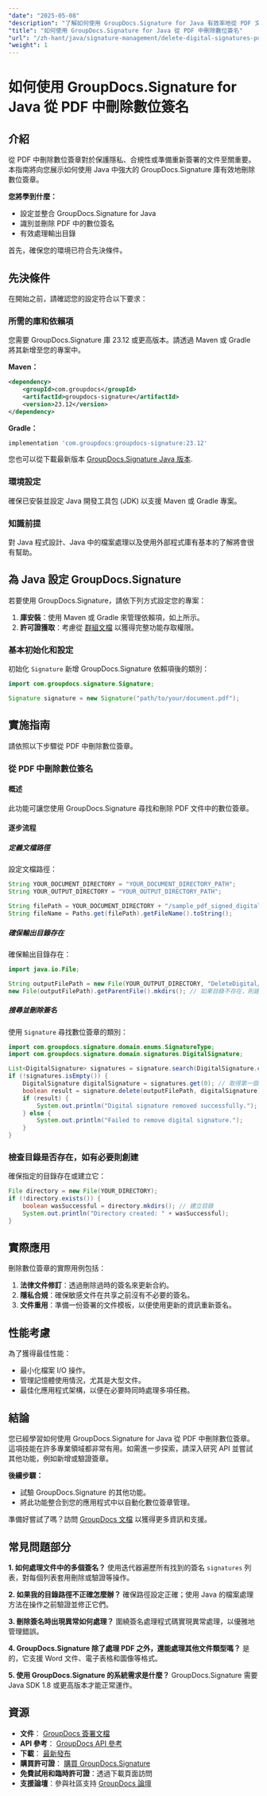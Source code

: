 ```yaml
---
"date": "2025-05-08"
"description": "了解如何使用 GroupDocs.Signature for Java 有效率地從 PDF 文件中刪除數位簽章。這對於確保隱私、合規性和文件可重複使用性非常有用。"
"title": "如何使用 GroupDocs.Signature for Java 從 PDF 中刪除數位簽名"
"url": "/zh-hant/java/signature-management/delete-digital-signatures-pdf-groupdocs-java/"
"weight": 1
---
```


# 如何使用 GroupDocs.Signature for Java 從 PDF 中刪除數位簽名

## 介紹

從 PDF 中刪除數位簽章對於保護隱私、合規性或準備重新簽署的文件至關重要。本指南將向您展示如何使用 Java 中強大的 GroupDocs.Signature 庫有效地刪除數位簽章。

**您將學到什麼：**
- 設定並整合 GroupDocs.Signature for Java
- 識別並刪除 PDF 中的數位簽名
- 有效處理輸出目錄

首先，確保您的環境已符合先決條件。

## 先決條件

在開始之前，請確認您的設定符合以下要求：

### 所需的庫和依賴項

您需要 GroupDocs.Signature 庫 23.12 或更高版本。請透過 Maven 或 Gradle 將其新增至您的專案中。

**Maven：**
```xml
<dependency>
    <groupId>com.groupdocs</groupId>
    <artifactId>groupdocs-signature</artifactId>
    <version>23.12</version>
</dependency>
```

**Gradle：**
```gradle
implementation 'com.groupdocs:groupdocs-signature:23.12'
```

您也可以從下載最新版本 [GroupDocs.Signature Java 版本](https://releases。groupdocs.com/signature/java/).

### 環境設定

確保已安裝並設定 Java 開發工具包 (JDK) 以支援 Maven 或 Gradle 專案。

### 知識前提

對 Java 程式設計、Java 中的檔案處理以及使用外部程式庫有基本的了解將會很有幫助。

## 為 Java 設定 GroupDocs.Signature

若要使用 GroupDocs.Signature，請依下列方式設定您的專案：

1. **庫安裝**：使用 Maven 或 Gradle 來管理依賴項，如上所示。
2. **許可證獲取**：考慮從 [群組文檔](https://releases.groupdocs.com/signature/java/) 以獲得完整功能存取權限。

### 基本初始化和設定

初始化 `Signature` 新增 GroupDocs.Signature 依賴項後的類別：

```java
import com.groupdocs.signature.Signature;

Signature signature = new Signature("path/to/your/document.pdf");
```

## 實施指南

請依照以下步驟從 PDF 中刪除數位簽章。

### 從 PDF 中刪除數位簽名

#### 概述
此功能可讓您使用 GroupDocs.Signature 尋找和刪除 PDF 文件中的數位簽章。

#### 逐步流程

##### 定義文檔路徑
設定文檔路徑：

```java
String YOUR_DOCUMENT_DIRECTORY = "YOUR_DOCUMENT_DIRECTORY_PATH";
String YOUR_OUTPUT_DIRECTORY = "YOUR_OUTPUT_DIRECTORY_PATH";

String filePath = YOUR_DOCUMENT_DIRECTORY + "/sample_pdf_signed_digital.pdf";
String fileName = Paths.get(filePath).getFileName().toString();
```

##### 確保輸出目錄存在
確保輸出目錄存在：

```java
import java.io.File;

String outputFilePath = new File(YOUR_OUTPUT_DIRECTORY, "DeleteDigital/" + fileName).getPath();
new File(outputFilePath).getParentFile().mkdirs(); // 如果目錄不存在，則建立目錄
```

##### 搜尋並刪除簽名
使用 `Signature` 尋找數位簽章的類別：

```java
import com.groupdocs.signature.domain.enums.SignatureType;
import com.groupdocs.signature.domain.signatures.DigitalSignature;

List<DigitalSignature> signatures = signature.search(DigitalSignature.class, SignatureType.Digital);
if (!signatures.isEmpty()) {
    DigitalSignature digitalSignature = signatures.get(0); // 取得第一個找到的數位簽名
    boolean result = signature.delete(outputFilePath, digitalSignature);
    if (result) {
        System.out.println("Digital signature removed successfully.");
    } else {
        System.out.println("Failed to remove digital signature.");
    }
}
```

### 檢查目錄是否存在，如有必要則創建

確保指定的目錄存在或建立它：

```java
File directory = new File(YOUR_DIRECTORY);
if (!directory.exists()) {
    boolean wasSuccessful = directory.mkdirs(); // 建立目錄
    System.out.println("Directory created: " + wasSuccessful);
}
```

## 實際應用

刪除數位簽章的實際用例包括：

1. **法律文件修訂**：透過刪除過時的簽名來更新合約。
2. **隱私合規**：確保敏感文件在共享之前沒有不必要的簽名。
3. **文件重用**：準備一份簽署的文件模板，以便使用更新的資訊重新簽名。

## 性能考慮

為了獲得最佳性能：
- 最小化檔案 I/O 操作。
- 管理記憶體使用情況，尤其是大型文件。
- 最佳化應用程式架構，以便在必要時同時處理多項任務。

## 結論

您已經學習如何使用 GroupDocs.Signature for Java 從 PDF 中刪除數位簽章。這項技能在許多專業領域都非常有用。如需進一步探索，請深入研究 API 並嘗試其他功能，例如新增或驗證簽章。

**後續步驟：**
- 試驗 GroupDocs.Signature 的其他功能。
- 將此功能整合到您的應用程式中以自動化數位簽章管理。

準備好嘗試了嗎？訪問 [GroupDocs 文檔](https://docs.groupdocs.com/signature/java/) 以獲得更多資訊和支援。

## 常見問題部分

**1. 如何處理文件中的多個簽名？**
使用迭代器遍歷所有找到的簽名 `signatures` 列表，對每個列表套用刪除或驗證等操作。

**2. 如果我的目錄路徑不正確怎麼辦？**
確保路徑設定正確；使用 Java 的檔案處理方法在操作之前驗證並修正它們。

**3. 刪除簽名時出現異常如何處理？**
圍繞簽名處理程式碼實現異常處理，以優雅地管理錯誤。

**4. GroupDocs.Signature 除了處理 PDF 之外，還能處理其他文件類型嗎？**
是的，它支援 Word 文件、電子表格和圖像等格式。

**5. 使用 GroupDocs.Signature 的系統需求是什麼？**
GroupDocs.Signature 需要 Java SDK 1.8 或更高版本才能正常運作。

## 資源
- **文件**： [GroupDocs 簽署文檔](https://docs.groupdocs.com/signature/java/)
- **API 參考**： [GroupDocs API 參考](https://reference.groupdocs.com/signature/java/)
- **下載**： [最新發布](https://releases.groupdocs.com/signature/java/)
- **購買許可證**： [購買 GroupDocs.Signature](https://purchase.groupdocs.com/buy)
- **免費試用和臨時許可證**：透過下載頁面訪問
- **支援論壇**：參與社區支持 [GroupDocs 論壇](https://forum.groupdocs.com/c/signature/)